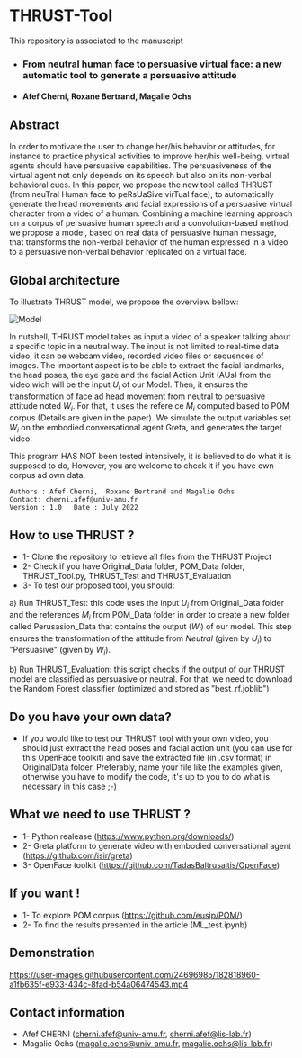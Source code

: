 # THRUST-Tool

This repository is associated to the manuscript 

* ### From neutral human face to persuasive virtual face: a new automatic tool to generate a persuasive attitude
* #### Afef Cherni, Roxane Bertrand, Magalie Ochs


## Abstract
In order to motivate the user to change her/his behavior or attitudes, for instance to practice physical activities to improve her/his well-being, virtual agents should have persuasive capabilities.
The persuasiveness of the virtual agent not only depends on its speech but also on its non-verbal behavioral cues. In this paper, we propose the new tool called THRUST (from neuTral Human face to peRsUaSive virTual face), to automatically generate the head movements and facial expressions of a persuasive virtual character from a video of a human. Combining a machine learning approach on a corpus of persuasive human speech and a convolution-based
method, we propose a model, based on real data of persuasive human message, that transforms the non-verbal behavior of the human expressed in a video to a persuasive non-verbal behavior replicated on a virtual face. 

## Global architecture 
To illustrate THRUST model, we propose the overview bellow:

![Model](https://user-images.githubusercontent.com/24696985/181495525-b33a34fd-f8cc-492f-9c3f-a804bda51ed1.PNG)

In nutshell, THRUST model takes as input a video of a  speaker talking  about a specific topic in a neutral way. The input is not limited to real-time data video, it can be webcam video, recorded video files or sequences of images. The important aspect is  to be able to extract the facial landmarks, the  head poses, the eye gaze and the facial Action Unit (AUs) from the video wich will be the input $U_i$ of our Model. Then, it ensures the transformation of face ad head movement from neutral to persuasive attitude noted $W_i$. For that, it uses the refere ce $M_i$ computed based to POM corpus (Details are given in the paper).
We simulate the output variables set $W_i$ on the embodied conversational agent Greta, and generates the target video.


This program HAS NOT been tested intensively, it is believed to do what it is supposed to do, However, you are welcome to check it if you have own corpus ad own data.


    Authors : Afef Cherni,  Roxane Bertrand and Magalie Ochs 
    Contact: cherni.afef@univ-amu.fr
    Version : 1.0   Date : July 2022

## How to use THRUST ?
* 1- Clone the repository to retrieve all files from the THRUST Project
* 2- Check if you have Original_Data folder, POM_Data folder, THRUST_Tool.py, THRUST_Test and THRUST_Evaluation
* 3- To test our proposed tool, you should:

a) Run THRUST_Test: this code uses the input $U_i$ from Original_Data folder and the references $M_i$ from POM_Data folder in order to create a new folder called Perusasion_Data that contains the output ($W_i$) of our model. This step ensures the transformation of the attitude from $Neutral$ (given by $U_i$) to "Persuasive" (given by $W_i$).

b) Run THRUST_Evaluation: this script checks if the output of our THRUST model are classified as persuasive or neutral. For that, we need to download the Random Forest classifier (optimized and stored as "best_rf.joblib") 

## Do you have your own data?
* If you would like to test our THRUST tool with your own video, you should just extract the head poses and facial action unit (you can use for this OpenFace toolkit) and save the extracted file (in .csv format) in OriginalData folder.
Preferably, name your file like the examples given, otherwise you have to modify the code, it's up to you to do what is necessary in this case ;-)

## What we need to use THRUST ?
* 1- Python realease (https://www.python.org/downloads/)
* 2- Greta platform to generate video with embodied conversational agent (https://github.com/isir/greta)
* 3- OpenFace toolkit (https://github.com/TadasBaltrusaitis/OpenFace)


## If you want !
* 1- To explore POM corpus (https://github.com/eusip/POM/)
* 2- To find the results presented in the article (ML_test.ipynb)

## Demonstration

https://user-images.githubusercontent.com/24696985/182818960-a1fb635f-e933-434c-8fad-b54a06474543.mp4


## Contact information
* Afef CHERNI (cherni.afef@univ-amu.fr, cherni.afef@lis-lab.fr)
* Magalie Ochs (magalie.ochs@univ-amu.fr, magalie.ochs@lis-lab.fr)
